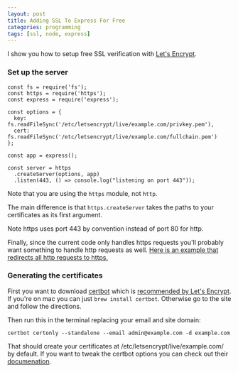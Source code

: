 ```yaml
---
layout: post
title: Adding SSL To Express For Free
categories: programming
tags: [ssl, node, express]
---
```


I show you how to setup free SSL verification with [Let's Encrypt](https://letsencrypt.org/).

### Set up the server

```
const fs = require('fs');
const https = require('https');
const express = require('express');

const options = {
  key: fs.readFileSync('/etc/letsencrypt/live/example.com/privkey.pem'),
  cert: fs.readFileSync('/etc/letsencrypt/live/example.com/fullchain.pem')
};

const app = express();

const server = https
  .createServer(options, app)
  .listen(443, () => console.log("listening on port 443"));
```

Note that you are using the `https` module, not `http`.

The main difference is that `https.createServer` takes the paths to your
certificates as its first argument.

Note https uses port 443 by convention instead of port 80 for http.

Finally, since the current code only handles https requests you'll probably want
something to handle http requests as well. [Here is an example that redirects all http requests to https.](http://stackoverflow.com/questions/24015292/express-4-x-redirect-http-to-https)

### Generating the certificates
First you want to download [certbot](https://certbot.eff.org/) which is [recommended by Let's Encrypt](https://letsencrypt.org/docs/client-options/).
If you're on mac you can just `brew install certbot`. Otherwise go to the site
and follow the directions.

Then run this in the terminal replacing your email and site domain:

`certbot certonly --standalone --email admin@example.com -d example.com`

That should create your certificates at /etc/letsencrypt/live/example.com/ by
default. If you want to tweak the certbot options you can check out their [documenation](https://certbot.eff.org/docs/using.html).